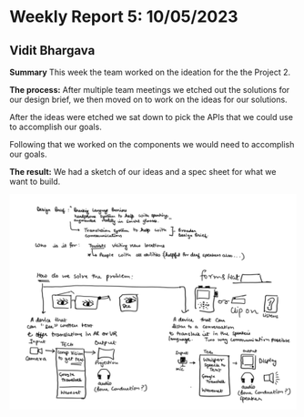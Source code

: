 # Weekly Report 5: 10/05/2023
## Vidit Bhargava

**Summary**
This week the team worked on the ideation for the the Project 2. 

**The process:**
After multiple team meetings we etched out the solutions for our design brief, we then moved on to work on the ideas for our solutions.

After the ideas were etched we sat down to pick the APIs that we could use to accomplish our goals.

Following that we worked on the components we would need to accomplish our goals.

**The result:**
We had a sketch of our ideas and a spec sheet for what we want to build.

![idea sketch][ideaSketch]

[ideaSketch]: weekly-reports/img20231005/ideaSketch.jpg
